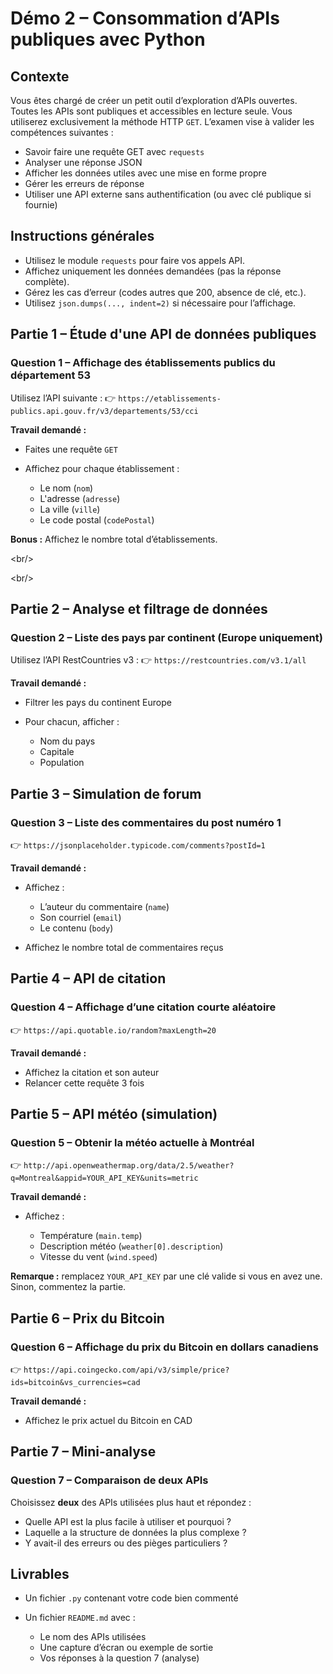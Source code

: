 <h1 id="examen-api-python">Démo 2 – Consommation d’APIs publiques avec Python</h1>

<h2 id="contexte">Contexte</h2>

Vous êtes chargé de créer un petit outil d’exploration d’APIs ouvertes. Toutes les APIs sont publiques et accessibles en lecture seule. Vous utiliserez exclusivement la méthode HTTP `GET`. L’examen vise à valider les compétences suivantes :

* Savoir faire une requête GET avec `requests`
* Analyser une réponse JSON
* Afficher les données utiles avec une mise en forme propre
* Gérer les erreurs de réponse
* Utiliser une API externe sans authentification (ou avec clé publique si fournie)



<h2 id="instructions-generales">Instructions générales</h2>

* Utilisez le module `requests` pour faire vos appels API.
* Affichez uniquement les données demandées (pas la réponse complète).
* Gérez les cas d’erreur (codes autres que 200, absence de clé, etc.).
* Utilisez `json.dumps(..., indent=2)` si nécessaire pour l’affichage.




<h2 id="partie-1-etude-api">Partie 1 – Étude d'une API de données publiques</h2>

### Question 1 – Affichage des établissements publics du département 53

Utilisez l’API suivante :
👉 `https://etablissements-publics.api.gouv.fr/v3/departements/53/cci`

**Travail demandé :**

* Faites une requête `GET`
* Affichez pour chaque établissement :

  * Le nom (`nom`)
  * L'adresse (`adresse`)
  * La ville (`ville`)
  * Le code postal (`codePostal`)

**Bonus :** Affichez le nombre total d’établissements.

<br/­>

<br/­>

<h2 id="partie-2-analyse-et-filtrage">Partie 2 – Analyse et filtrage de données</h2>

### Question 2 – Liste des pays par continent (Europe uniquement)

Utilisez l’API RestCountries v3 :
👉 `https://restcountries.com/v3.1/all`

**Travail demandé :**

* Filtrer les pays du continent Europe
* Pour chacun, afficher :

  * Nom du pays
  * Capitale
  * Population




<h2 id="partie-3-integration-avec-une-api-fictive">Partie 3 – Simulation de forum</h2>

### Question 3 – Liste des commentaires du post numéro 1

👉 `https://jsonplaceholder.typicode.com/comments?postId=1`

**Travail demandé :**

* Affichez :

  * L’auteur du commentaire (`name`)
  * Son courriel (`email`)
  * Le contenu (`body`)
* Affichez le nombre total de commentaires reçus


<h2 id="partie-4-api-citation">Partie 4 – API de citation</h2>

### Question 4 – Affichage d’une citation courte aléatoire

👉 `https://api.quotable.io/random?maxLength=20`

**Travail demandé :**

* Affichez la citation et son auteur
* Relancer cette requête 3 fois


<h2 id="partie-5-api-meteo">Partie 5 – API météo (simulation)</h2>

### Question 5 – Obtenir la météo actuelle à Montréal

👉 `http://api.openweathermap.org/data/2.5/weather?q=Montreal&appid=YOUR_API_KEY&units=metric`

**Travail demandé :**

* Affichez :

  * Température (`main.temp`)
  * Description météo (`weather[0].description`)
  * Vitesse du vent (`wind.speed`)

**Remarque :** remplacez `YOUR_API_KEY` par une clé valide si vous en avez une. Sinon, commentez la partie.



<h2 id="partie-6-api-crypto">Partie 6 – Prix du Bitcoin</h2>

### Question 6 – Affichage du prix du Bitcoin en dollars canadiens

👉 `https://api.coingecko.com/api/v3/simple/price?ids=bitcoin&vs_currencies=cad`

**Travail demandé :**

* Affichez le prix actuel du Bitcoin en CAD





<h2 id="partie-7-analyse">Partie 7 – Mini-analyse</h2>

### Question 7 – Comparaison de deux APIs

Choisissez **deux** des APIs utilisées plus haut et répondez :

* Quelle API est la plus facile à utiliser et pourquoi ?
* Laquelle a la structure de données la plus complexe ?
* Y avait-il des erreurs ou des pièges particuliers ?



<h2 id="livrables">Livrables</h2>

* Un fichier `.py` contenant votre code bien commenté
* Un fichier `README.md` avec :

  * Le nom des APIs utilisées
  * Une capture d’écran ou exemple de sortie
  * Vos réponses à la question 7 (analyse)


